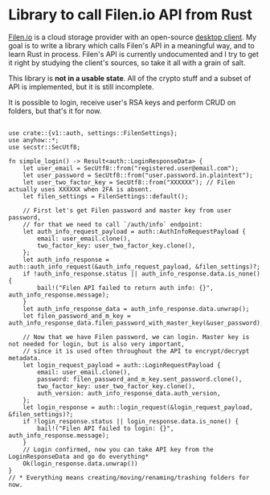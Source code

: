 # Library to call Filen.io API from Rust

[Filen.io](https://filen.io) is a cloud storage provider with an open-source [desktop client](https://github.com/FilenCloudDienste/filen-desktop). My goal is to write a library which calls Filen's API in a meaningful way, and to learn Rust in process. Filen's API is currently undocumented and I try to get it right by studying the client's sources, so take it all with a grain of salt.

This library is **not in a usable state**. All of the crypto stuff and a subset of API is implemented, but it is still incomplete.

It is possible to login, receive user's RSA keys and perform CRUD on folders, but that's it for now.

## 
```
use crate::{v1::auth, settings::FilenSettings};
use anyhow::*;
use secstr::SecUtf8;

fn simple_login() -> Result<auth::LoginResponseData> {
    let user_email = SecUtf8::from("registered.user@email.com");
    let user_password = SecUtf8::from("user.password.in.plaintext");
    let user_two_factor_key = SecUtf8::from("XXXXXX"); // Filen actually uses XXXXXX when 2FA is absent.
    let filen_settings = FilenSettings::default();

    // First let's get Filen password and master key from user password,
    // for that we need to call `/auth/info` endpoint:
    let auth_info_request_payload = auth::AuthInfoRequestPayload {
        email: user_email.clone(),
        two_factor_key: user_two_factor_key.clone(),
    };
    let auth_info_response = auth::auth_info_request(&auth_info_request_payload, &filen_settings)?;
    if !auth_info_response.status || auth_info_response.data.is_none() {
        bail!("Filen API failed to return auth info: {}", auth_info_response.message);
    }
    let auth_info_response_data = auth_info_response.data.unwrap();
    let filen_password_and_m_key = auth_info_response_data.filen_password_with_master_key(&user_password);
    
    // Now that we have Filen password, we can login. Master key is not needed for login, but is also very important,
    // since it is used often throughout the API to encrypt/decrypt metadata.
    let login_request_payload = auth::LoginRequestPayload {
        email: user_email.clone(),
        password: filen_password_and_m_key.sent_password.clone(),
        two_factor_key: user_two_factor_key.clone(),
        auth_version: auth_info_response_data.auth_version,
    };
    let login_response = auth::login_request(&login_request_payload, &filen_settings)?;
    if !login_response.status || login_response.data.is_none() {
        bail!("Filen API failed to login: {}", auth_info_response.message);
    }
    // Login confirmed, now you can take API key from the LoginResponseData and go do everything*
    Ok(login_response.data.unwrap())
}
// * Everything means creating/moving/renaming/trashing folders for now.
```